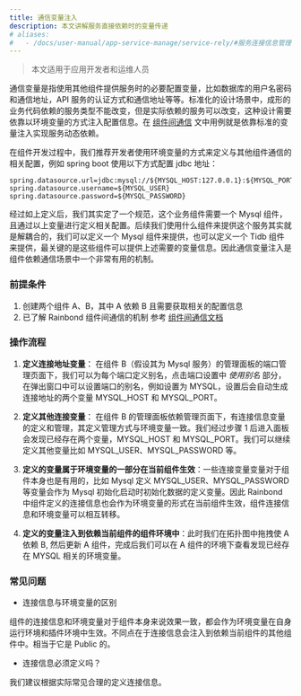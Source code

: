 ```yaml
---
title: 通信变量注入
description: 本文讲解服务直接依赖时的变量传递
# aliases:
#   - /docs/user-manual/app-service-manage/service-rely/#服务连接信息管理
---
```


> 本文适用于应用开发者和运维人员

通信变量是指使用其他组件提供服务时的必要配置变量，比如数据库的用户名密码和通信地址，API 服务的认证方式和通信地址等等。标准化的设计场景中，成形的业务代码依赖的服务类型不能改变，但是实际依赖的服务可以改变，这种设计需要依靠以环境变量的方式注入配置信息。在 [组件间通信](../regist_and_discover) 文中用例就是依靠标准的变量注入实现服务动态依赖。

在组件开发过程中，我们推荐开发者使用环境变量的方式来定义与其他组件通信的相关配置，例如 spring boot 使用以下方式配置 jdbc 地址：

```
spring.datasource.url=jdbc:mysql://${MYSQL_HOST:127.0.0.1}:${MYSQL_PORT:3306}/${MYSQL_DATABASE:test}
spring.datasource.username=${MYSQL_USER}
spring.datasource.password=${MYSQL_PASSWORD}
```

经过如上定义后，我们其实定了一个规范，这个业务组件需要一个 Mysql 组件，且通过以上变量进行定义相关配置。后续我们使用什么组件来提供这个服务其实就是解耦合的，我们可以定义一个 Mysql 组件来提供，也可以定义一个 Tidb 组件来提供，最关键的是这些组件可以提供上述需要的变量信息。因此通信变量注入是组件依赖通信场景中一个非常有用的机制。

### 前提条件

1. 创建两个组件 A、B，其中 A 依赖 B 且需要获取相关的配置信息
2. 已了解 Rainbond 组件间通信的机制 参考 [组件间通信文档](../regist_and_discover)

### 操作流程

1. <b>定义连接地址变量</b>： 在组件 B（假设其为 Mysql 服务）的管理面板的端口管理页面下，我们可以为每个端口定义别名，点击端口设置中 _使用别名_ 部分，在弹出窗口中可以设置端口的别名，例如设置为 MYSQL，设置后会自动生成连接地址的两个变量 MYSQL_HOST 和 MYSQL_PORT。

2. <b>定义其他连接变量</b>： 在组件 B 的管理面板依赖管理页面下，有连接信息变量的定义和管理，其定义管理方式与环境变量一致。我们经过步骤 1 后进入面板会发现已经存在两个变量，MYSQL_HOST 和 MYSQL_PORT。我们可以继续定义其他变量比如 MYSQL_USER、MYSQL_PASSWORD 等。

3. <b>定义的变量属于环境变量的一部分在当前组件生效</b>：一些连接变量变量对于组件本身也是有用的，比如 Mysql 定义 MYSQL_USER、MYSQL_PASSWORD 等变量会作为 Mysql 初始化启动时初始化数据的定义变量。因此 Rainbond 中组件定义的连接信息也会作为环境变量的形式在当前组件生效，组件连接信息和环境变量可以相互转移。

4. <b>定义的变量注入到依赖当前组件的组件环境中</b>：此时我们在拓扑图中拖拽使 A 依赖 B, 然后更新 A 组件，完成后我们可以在 A 组件的环境下查看发现已经存在 MYSQL 相关的环境变量。

### 常见问题

- 连接信息与环境变量的区别

组件的连接信息和环境变量对于组件本身来说效果一致，都会作为环境变量在自身运行环境和插件环境中生效。不同点在于连接信息会注入到依赖当前组件的其他组件中。相当于它是 Public 的。

- 连接信息必须定义吗？

我们建议根据实际常见合理的定义连接信息。
